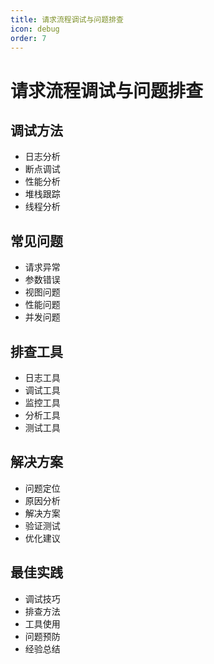```yaml
---
title: 请求流程调试与问题排查
icon: debug
order: 7
---
```


# 请求流程调试与问题排查

## 调试方法
- 日志分析
- 断点调试
- 性能分析
- 堆栈跟踪
- 线程分析

## 常见问题
- 请求异常
- 参数错误
- 视图问题
- 性能问题
- 并发问题

## 排查工具
- 日志工具
- 调试工具
- 监控工具
- 分析工具
- 测试工具

## 解决方案
- 问题定位
- 原因分析
- 解决方案
- 验证测试
- 优化建议

## 最佳实践
- 调试技巧
- 排查方法
- 工具使用
- 问题预防
- 经验总结
